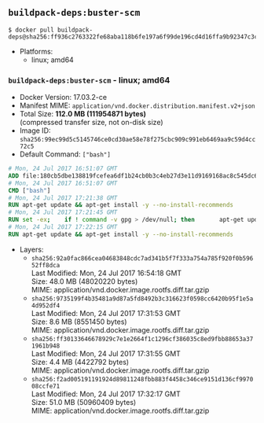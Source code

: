 ## `buildpack-deps:buster-scm`

```console
$ docker pull buildpack-deps@sha256:ff936c2763322fe68aba118b6fe197a6f99de196cd4d16ffa9b92347c3cc0690
```

-	Platforms:
	-	linux; amd64

### `buildpack-deps:buster-scm` - linux; amd64

-	Docker Version: 17.03.2-ce
-	Manifest MIME: `application/vnd.docker.distribution.manifest.v2+json`
-	Total Size: **112.0 MB (111954871 bytes)**  
	(compressed transfer size, not on-disk size)
-	Image ID: `sha256:99ec99d5c5145746ce0cd30ae58e78f275cbc909c991eb6469aa9c59d4cc72c5`
-	Default Command: `["bash"]`

```dockerfile
# Mon, 24 Jul 2017 16:51:07 GMT
ADD file:180cb5dbe138819fcefea6df1b24cb0b3c4eb27d3e11d9169168ac8c545dc6a4 in / 
# Mon, 24 Jul 2017 16:51:07 GMT
CMD ["bash"]
# Mon, 24 Jul 2017 17:21:38 GMT
RUN apt-get update && apt-get install -y --no-install-recommends 		ca-certificates 		curl 		wget 	&& rm -rf /var/lib/apt/lists/*
# Mon, 24 Jul 2017 17:21:45 GMT
RUN set -ex; 	if ! command -v gpg > /dev/null; then 		apt-get update; 		apt-get install -y --no-install-recommends 			gnupg2 			dirmngr 		; 		rm -rf /var/lib/apt/lists/*; 	fi
# Mon, 24 Jul 2017 17:22:15 GMT
RUN apt-get update && apt-get install -y --no-install-recommends 		bzr 		git 		mercurial 		openssh-client 		subversion 				procps 	&& rm -rf /var/lib/apt/lists/*
```

-	Layers:
	-	`sha256:92a0fac866cea04683848cdc7ad341b5f7f333a754a785f920f0b59652ff8dca`  
		Last Modified: Mon, 24 Jul 2017 16:54:18 GMT  
		Size: 48.0 MB (48020220 bytes)  
		MIME: application/vnd.docker.image.rootfs.diff.tar.gzip
	-	`sha256:9735199f4b35481a9d87a5fd8492b3c316623f0598cc6420b95f1e5a4d952df4`  
		Last Modified: Mon, 24 Jul 2017 17:31:53 GMT  
		Size: 8.6 MB (8551450 bytes)  
		MIME: application/vnd.docker.image.rootfs.diff.tar.gzip
	-	`sha256:ff30133646678929c7e1e2664f1c1296cf386035c8ed9fbb88653a371961b948`  
		Last Modified: Mon, 24 Jul 2017 17:31:55 GMT  
		Size: 4.4 MB (4422792 bytes)  
		MIME: application/vnd.docker.image.rootfs.diff.tar.gzip
	-	`sha256:f2ad005191191924d89811248fbb883f4458c346ce9151d136cf997008ccfe71`  
		Last Modified: Mon, 24 Jul 2017 17:32:17 GMT  
		Size: 51.0 MB (50960409 bytes)  
		MIME: application/vnd.docker.image.rootfs.diff.tar.gzip
